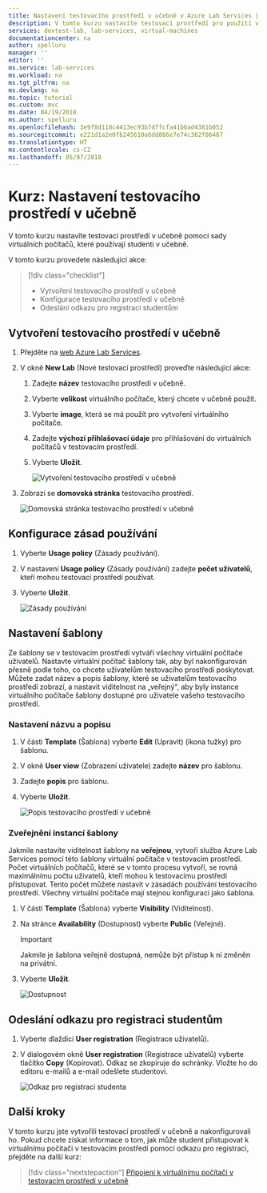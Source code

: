```yaml
---
title: Nastavení testovacího prostředí v učebně v Azure Lab Services | Microsoft Docs
description: V tomto kurzu nastavíte testovací prostředí pro použití v učebně.
services: devtest-lab, lab-services, virtual-machines
documentationcenter: na
author: spelluru
manager: ''
editor: ''
ms.service: lab-services
ms.workload: na
ms.tgt_pltfrm: na
ms.devlang: na
ms.topic: tutorial
ms.custom: mvc
ms.date: 04/19/2018
ms.author: spelluru
ms.openlocfilehash: 3e9f8d118c4413ec93b7dffcfa41b6ad4381b052
ms.sourcegitcommit: e221d1a2e0fb245610a6dd886e7e74c362f06467
ms.translationtype: HT
ms.contentlocale: cs-CZ
ms.lasthandoff: 05/07/2018
---
```

# <a name="tutorial-set-up-a-classroom-lab"></a>Kurz: Nastavení testovacího prostředí v učebně 
V tomto kurzu nastavíte testovací prostředí v učebně pomocí sady virtuálních počítačů, které používají studenti v učebně.  

V tomto kurzu provedete následující akce:

> [!div class="checklist"]
> * Vytvoření testovacího prostředí v učebně
> * Konfigurace testovacího prostředí v učebně
> * Odeslání odkazu pro registraci studentům

## <a name="create-a-classroom-lab"></a>Vytvoření testovacího prostředí v učebně

1. Přejděte na [web Azure Lab Services](https://labs.azure.com).
2. V okně **New Lab** (Nové testovací prostředí) proveďte následující akce: 
    1. Zadejte **název** testovacího prostředí v učebně. 
    2. Vyberte **velikost** virtuálního počítače, který chcete v učebně použít.
    3. Vyberte **image**, která se má použít pro vytvoření virtuálního počítače.
    4. Zadejte **výchozí přihlašovací údaje** pro přihlašování do virtuálních počítačů v testovacím prostředí. 
    7. Vyberte **Uložit**.

        ![Vytvoření testovacího prostředí v učebně](./media/tutorial-setup-classroom-lab/new-lab-window.png)
1. Zobrazí se **domovská stránka** testovacího prostředí. 
    
    ![Domovská stránka testovacího prostředí v učebně](./media/tutorial-setup-classroom-lab/classroom-lab-home-page.png)

## <a name="configure-usage-policy"></a>Konfigurace zásad používání

1. Vyberte **Usage policy** (Zásady používání). 
2. V nastavení **Usage policy** (Zásady používání) zadejte **počet uživatelů**, kteří mohou testovací prostředí používat.
3. Vyberte **Uložit**. 

    ![Zásady používání](./media/tutorial-setup-classroom-lab/usage-policy-settings.png)

## <a name="set-up-the-template"></a>Nastavení šablony 
Ze šablony se v testovacím prostředí vytváří všechny virtuální počítače uživatelů. Nastavte virtuální počítač šablony tak, aby byl nakonfigurován přesně podle toho, co chcete uživatelům testovacího prostředí poskytovat. Můžete zadat název a popis šablony, které se uživatelům testovacího prostředí zobrazí, a nastavit viditelnost na „veřejný“, aby byly instance virtuálního počítače šablony dostupné pro uživatele vašeho testovacího prostředí. 

### <a name="set-title-and-description"></a>Nastavení názvu a popisu
1. V části **Template** (Šablona) vyberte **Edit** (Upravit) (ikona tužky) pro šablonu. 
2. V okně **User view** (Zobrazení uživatele) zadejte **název** pro šablonu.
3. Zadejte **popis** pro šablonu.
4. Vyberte **Uložit**.

    ![Popis testovacího prostředí v učebně](./media/tutorial-setup-classroom-lab/lab-description.png)

### <a name="make-instances-of-the-template-public"></a>Zveřejnění instancí šablony
Jakmile nastavíte viditelnost šablony na **veřejnou**, vytvoří služba Azure Lab Services pomocí této šablony virtuální počítače v testovacím prostředí. Počet virtuálních počítačů, které se v tomto procesu vytvoří, se rovná maximálnímu počtu uživatelů, kteří mohou k testovacímu prostředí přistupovat. Tento počet můžete nastavit v zásadách používání testovacího prostředí. Všechny virtuální počítače mají stejnou konfiguraci jako šablona. 

1. V části **Template** (Šablona) vyberte **Visibility** (Viditelnost). 
2. Na stránce **Availability** (Dostupnost) vyberte **Public** (Veřejné).
    
    > [!IMPORTANT]
    > Jakmile je šablona veřejně dostupná, nemůže být přístup k ní změněn na privátní. 
3. Vyberte **Uložit**.

    ![Dostupnost](./media/tutorial-setup-classroom-lab/public-access.png)

## <a name="send-registration-link-to-students"></a>Odeslání odkazu pro registraci studentům

1. Vyberte dlaždici **User registration** (Registrace uživatelů).
2. V dialogovém okně **User registration** (Registrace uživatelů) vyberte tlačítko **Copy** (Kopírovat). Odkaz se zkopíruje do schránky. Vložte ho do editoru e-mailů a e-mail odešlete studentovi. 

    ![Odkaz pro registraci studenta](./media/tutorial-setup-classroom-lab/registration-link.png)

## <a name="next-steps"></a>Další kroky
V tomto kurzu jste vytvořili testovací prostředí v učebně a nakonfigurovali ho. Pokud chcete získat informace o tom, jak může student přistupovat k virtuálnímu počítači v testovacím prostředí pomocí odkazu pro registraci, přejděte na další kurz:

> [!div class="nextstepaction"]
> [Připojení k virtuálnímu počítači v testovacím prostředí v učebně](tutorial-connect-virtual-machine-classroom-lab.md)

